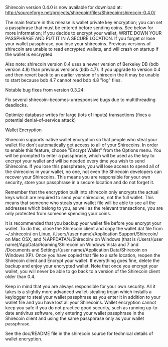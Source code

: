 Shirecoin version 0.4.0 is now available for download at:
http://sourceforge.net/projects/shirecoin/files/Shirecoin/shirecoin-0.4.0/

The main feature in this release is wallet private key encryption;
you can set a passphrase that must be entered before sending coins.
See below for more information; if you decide to encrypt your wallet,
WRITE DOWN YOUR PASSPHRASE AND PUT IT IN A SECURE LOCATION. If you
forget or lose your wallet passphrase, you lose your shirecoins.
Previous versions of shirecoin are unable to read encrypted wallets,
and will crash on startup if the wallet is encrypted.

Also note: shirecoin version 0.4 uses a newer version of Berkeley DB
(bdb version 4.8) than previous versions (bdb 4.7). If you upgrade
to version 0.4 and then revert back to an earlier version of shirecoin
the it may be unable to start because bdb 4.7 cannot read bdb 4.8
"log" files.


Notable bug fixes from version 0.3.24:

Fix several shirecoin-becomes-unresponsive bugs due to multithreading
deadlocks.

Optimize database writes for large (lots of inputs) transactions
(fixes a potential denial-of-service attack)


Wallet Encryption

Shirecoin supports native wallet encryption so that people who steal your
wallet file don't automatically get access to all of your Shirecoins.
In order to enable this feature, choose "Encrypt Wallet" from the
Options menu.  You will be prompted to enter a passphrase, which
will be used as the key to encrypt your wallet and will be needed
every time you wish to send Shirecoins.  If you lose this passphrase,
you will lose access to spend all of the shirecoins in your wallet,
no one, not even the Shirecoin developers can recover your Shirecoins.
This means you are responsible for your own security, store your
passphrase in a secure location and do not forget it.

Remember that the encryption built into shirecoin only encrypts the
actual keys which are required to send your shirecoins, not the full
wallet.  This means that someone who steals your wallet file will
be able to see all the addresses which belong to you, as well as the
relevant transactions, you are only protected from someone spending
your coins.

It is recommended that you backup your wallet file before you
encrypt your wallet.  To do this, close the Shirecoin client and
copy the wallet.dat file from ~/.shirecoin/ on Linux, /Users/(user
name)/Application Support/Shirecoin/ on Mac OSX, and %APPDATA%/Shirecoin/
on Windows (that is /Users/(user name)/AppData/Roaming/Shirecoin on
Windows Vista and 7 and /Documents and Settings/(user name)/Application
Data/Shirecoin on Windows XP).  Once you have copied that file to a
safe location, reopen the Shirecoin client and Encrypt your wallet.
If everything goes fine, delete the backup and enjoy your encrypted
wallet.  Note that once you encrypt your wallet, you will never be
able to go back to a version of the Shirecoin client older than 0.4.

Keep in mind that you are always responsible for your own security.
All it takes is a slightly more advanced wallet-stealing trojan which
installs a keylogger to steal your wallet passphrase as you enter it
in addition to your wallet file and you have lost all your Shirecoins.
Wallet encryption cannot keep you safe if you do not practice
good security, such as running up-to-date antivirus software, only
entering your wallet passphrase in the Shirecoin client and using the
same passphrase only as your wallet passphrase.

See the doc/README file in the shirecoin source for technical details
of wallet encryption.
